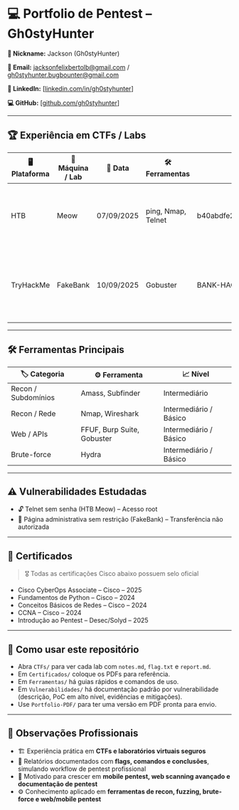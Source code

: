 # 💻 Portfolio de Pentest – Gh0styHunter

**👤 Nickname:** Jackson (Gh0styHunter)

**📧 Email:** jacksonfelixbertolb@gmail.com / gh0styhunter.bugbounter@gmail.com

**🔗 LinkedIn:** [[linkedin.com/in/gh0styhunter](https://www.linkedin.com/in/gh0sty-hunter-b2a2b3382/)]

**💻 GitHub:** [[github.com/gh0styhunter](https://github.com/Gh0styHunter/meu-portfolio)]

---

## 🏆 Experiência em CTFs / Labs

| 🖥 Plataforma | 🔹 Máquina / Lab | 📅 Data | 🛠 Ferramentas | 🏅 Flag | 📚 Aprendizado |
|--------------|----------------|--------|---------------|--------|----------------|
| HTB | Meow | 07/09/2025 | ping, Nmap, Telnet | b40abdfe23665f766f9c61ecba8a4c19 | Recon de rede, exploração Telnet sem senha, documentação de pentest |
| TryHackMe | FakeBank | 10/09/2025 | Gobuster | BANK-HACKED | Descoberta de diretórios ocultos, exploração de página administrativa, mitigação ética |

---

## 🛠 Ferramentas Principais

| 🏷 Categoria | ⚙️ Ferramenta | 📈 Nível |
|-------------|---------------|---------|
| Recon / Subdomínios | Amass, Subfinder | Intermediário |
| Recon / Rede | Nmap, Wireshark | Intermediário / Básico |
| Web / APIs | FFUF, Burp Suite, Gobuster | Intermediário / Básico |
| Brute-force | Hydra | Intermediário / Básico |

---

## ⚠️ Vulnerabilidades Estudadas

- 🔓 Telnet sem senha (HTB Meow) – Acesso root  
- 🏦 Página administrativa sem restrição (FakeBank) – Transferência não autorizada  

---

## 📜 Certificados

> 🎖 Todas as certificações Cisco abaixo possuem selo oficial

- Cisco CyberOps Associate – Cisco – 2025  
- Fundamentos de Python – Cisco – 2024  
- Conceitos Básicos de Redes – Cisco – 2024  
- CCNA – Cisco – 2024  
- Introdução ao Pentest – Desec/Solyd – 2025

---

## 📌 Como usar este repositório

- Abra `CTFs/` para ver cada lab com `notes.md`, `flag.txt` e `report.md`.
- Em `Certificados/` coloque os PDFs para referência.  
- Em `Ferramentas/` há guias rápidos e comandos de uso.  
- Em `Vulnerabilidades/` há documentação padrão por vulnerabilidade (descrição, PoC em alto nível, evidências e mitigações).  
- Use `Portfolio-PDF/` para ter uma versão em PDF pronta para envio.

---

## 📄 Observações Profissionais

- 🏗 Experiência prática em **CTFs e laboratórios virtuais seguros**  
- 📑 Relatórios documentados com **flags, comandos e conclusões**, simulando workflow de pentest profissional  
- 🚀 Motivado para crescer em **mobile pentest, web scanning avançado e documentação de pentest**  
- ⚙️ Conhecimento aplicado em **ferramentas de recon, fuzzing, brute-force e web/mobile pentest**


